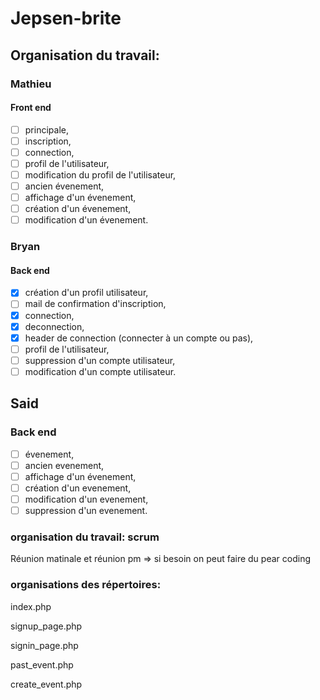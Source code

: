 # Jepsen-brite

## Organisation du travail: 

### Mathieu  
  #### Front end
- [ ] principale,
- [ ] inscription,
- [ ] connection,
- [ ] profil de l'utilisateur,
- [ ] modification du profil de l'utilisateur,
- [ ] ancien évenement,
- [ ] affichage d'un évenement,
- [ ] création d'un évenement,
- [ ] modification d'un évenement.

### Bryan
  #### Back end
- [x] création d'un profil utilisateur, 
- [ ] mail de confirmation d'inscription, 
- [x] connection, 
- [x] deconnection,
- [x] header de connection (connecter à un compte ou pas),
- [ ] profil de l'utilisateur, 
- [ ] suppression d'un compte utilisateur, 
- [ ] modification d'un compte utilisateur.

## Said
  ### Back end 
- [ ] évenement, 
- [ ] ancien evenement, 
- [ ] affichage d'un évenement, 
- [ ] création d'un evenement, 
- [ ] modification d'un evenement, 
- [ ] suppression d'un evenement.

### organisation du travail: scrum

Réunion matinale et réunion pm => si besoin on peut faire du pear coding

### organisations des répertoires:

index.php

signup_page.php

signin_page.php

past_event.php

create_event.php

